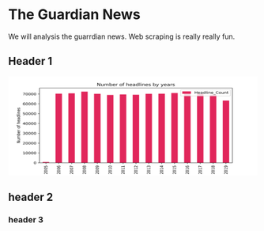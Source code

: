 # The Guardian News

We will analysis the guarrdian news. Web scraping is really really fun. 

## Header 1


<img src="epi_wordcloud.png" width="600" height="200" />

## header 2


### header 3



